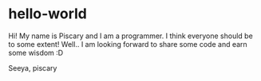 # hello-world

Hi!
My name is Piscary and I am a programmer. I think everyone should be to some extent!
Well.. I am looking forward to share some code and earn some wisdom :D

Seeya,
piscary
